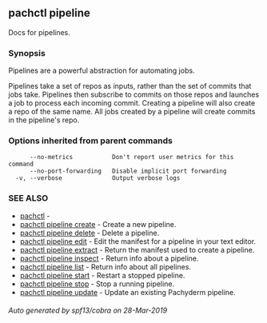 ## pachctl pipeline

Docs for pipelines.

### Synopsis


Pipelines are a powerful abstraction for automating jobs.

Pipelines take a set of repos as inputs, rather than the set of commits that
jobs take. Pipelines then subscribe to commits on those repos and launches a job
to process each incoming commit.
Creating a pipeline will also create a repo of the same name.
All jobs created by a pipeline will create commits in the pipeline's repo.


### Options inherited from parent commands

```
      --no-metrics           Don't report user metrics for this command
      --no-port-forwarding   Disable implicit port forwarding
  -v, --verbose              Output verbose logs
```

### SEE ALSO
* [pachctl](pachctl.md)	 - 
* [pachctl pipeline create](pachctl_pipeline_create.md)	 - Create a new pipeline.
* [pachctl pipeline delete](pachctl_pipeline_delete.md)	 - Delete a pipeline.
* [pachctl pipeline edit](pachctl_pipeline_edit.md)	 - Edit the manifest for a pipeline in your text editor.
* [pachctl pipeline extract](pachctl_pipeline_extract.md)	 - Return the manifest used to create a pipeline.
* [pachctl pipeline inspect](pachctl_pipeline_inspect.md)	 - Return info about a pipeline.
* [pachctl pipeline list](pachctl_pipeline_list.md)	 - Return info about all pipelines.
* [pachctl pipeline start](pachctl_pipeline_start.md)	 - Restart a stopped pipeline.
* [pachctl pipeline stop](pachctl_pipeline_stop.md)	 - Stop a running pipeline.
* [pachctl pipeline update](pachctl_pipeline_update.md)	 - Update an existing Pachyderm pipeline.

###### Auto generated by spf13/cobra on 28-Mar-2019
